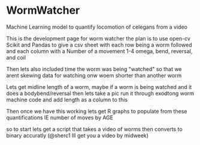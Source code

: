 # WormWatcher
Machine Learning model to quantify locomotion of celegans from a video 


This is the development page for worm watcher the plan is to use open-cv Scikit and Pandas to give a csv sheet with each row being a worm followed and each column with a Number of a movement 1-4 omega, bend, reversal, and coil 

Then lets also included time the worm was being "watched" so that we arent skewing data for  watching onw woem shorter than another worm 


Lets get midline length of a worm, maybe if a worm is being watched and it does a bodybend/reversal then lets take a pic 
run it through exodtong worm machine code and add length as a column to this 

Then once we have this working lets get R graphs to populate from these quantifications IE number of moves by AGE


so to start lets get a script that takes a video of worms then converts to binary accuratly (@sherc1 Ill get you a video by midweek)
